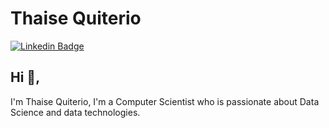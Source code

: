 # Thaise Quiterio
[![Linkedin Badge](https://img.shields.io/badge/-tquiterio-blue?style=flat-square&logo=Linkedin&logoColor=white&link=https://www.linkedin.com/in/tquiterio/)](https://www.linkedin.com/in/tquiterio/) 

## Hi 👋, 
I'm Thaise Quiterio, I'm a Computer Scientist who is passionate about Data Science and data technologies.

